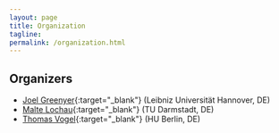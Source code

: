 ```yaml
---
layout: page
title: Organization
tagline:
permalink: /organization.html
---
```


## Organizers

* [Joel Greenyer](http://jgreen.de/){:target="_blank"} (Leibniz Universität Hannover, DE)
* [Malte Lochau](http://www.es.tu-darmstadt.de/es/team/malte-lochau){:target="_blank"} (TU Darmstadt, DE)
* [Thomas Vogel](http://thomas-vogel.github.io/){:target="_blank"} (HU Berlin, DE)
